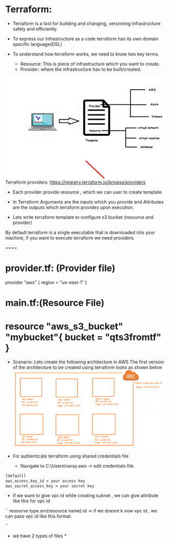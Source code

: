 Terraform:
==========

* Terraform is a tool for building and changing, versioning infrastructure safely and efficiently.
* To express our infrastructure as a code terraform has its own domain specific language(DSL)
* To understand how terraform works, we need to know two key terms.

   * Resource: This is piece of infrastructure which you want to create.
   * Provider:  where the infrastructure has to be built/created.

![Preview](./images/image1.png) 
Terraform providers: https://registry.terraform.io/browse/providers

* Each provider provide resource , which we can  user to create template.
* In Terraform Arguments are the inputs which you provide and Attributes are the outputs which terraform provides upon execution.

* Lets write terraform template to configure  s3 bucket (resource and provider)

By default terraform is a single executable that is downloaded into  your machine, if you want to execute terraform we need providers.

====

provider.tf: (Provider file)
============
provider "aws" {
  region = "us-east-1"
}

main.tf:(Resource File)
==========
resource "aws_s3_bucket" "mybucket"{
  bucket = "qts3fromtf"
}
==========
* Scenario: Lets create the following architecture in AWS
The first version of the architecture to be created using terraform looks as shown below
![Preview](./images/image2.png)

* For authenticate terraform using shared credentials  file
   * Navigate to C:\Users\naray\.aws -> edit credentials file.
```
[default]
aws_access_key_id = your access key
aws_secret_access_key = your secret key

```
* if we want to give vpc id while creating subnet , we can give attribute like this for vpc id

``
resourve type.arn(resource name).id ->  if we doesnt k now vpc id , we can pass  vpc id like this format.

``
* we have 2 types of files
  * 